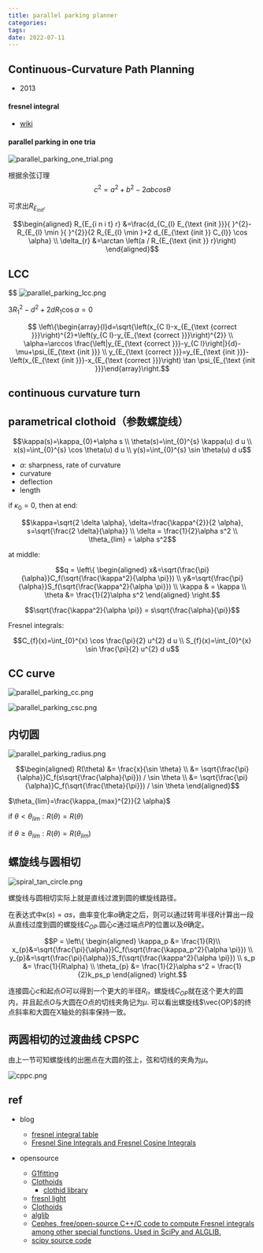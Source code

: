 ```yaml
---
title: parallel parking planner
categories: 
tags: 
date: 2022-07-11
---
```


## Continuous-Curvature Path Planning

- 2013

#### fresnel integral

- [wiki](https://en.wikipedia.org/wiki/Fresnel_integral)


#### parallel parking in one tria


![parallel_parking_one_trial.png](https://cdn.jsdelivr.net/gh/YeeKal/img_land/blog/notes_img_backup/autopilot/imgs/parallel_parking_one_trial.png)

根据余弦订理$$c^2 = a^2 + b^2 -2abcos\theta$$

可求出$R_{E_{init^r}}$

$$\begin{aligned} R_{E_{i n i t} r} &=\frac{d_{C_{l} E_{\text {init }}}{ }^{2}-R_{E_{l} \min }{ }^{2}}{2 R_{E_{l} \min }+2 d_{E_{\text {init }} C_{l}} \cos \alpha} \\ \delta_{r} &=\arctan \left(a / R_{E_{\text {init }} r}\right) \end{aligned}$$

## LCC
$$
![parallel_parking_lcc.png](https://cdn.jsdelivr.net/gh/YeeKal/img_land/blog/notes_img_backup/autopilot/imgs/parallel_parking_lcc.png)

$3 R_{1}^{2}-d^{2}+2 d R_{1} \cos \alpha=0$

$$
\left\{\begin{array}{l}d=\sqrt{\left(x_{C l}-x_{E_{\text {correct }}}\right)^{2}+\left(y_{C l}-y_{E_{\text {correct }}}\right)^{2}} \\ \alpha=\arccos \frac{\left|y_{E_{\text {correct }}}-y_{C l}\right|}{d}-\mu+\psi_{E_{\text {init }}} \\ y_{E_{\text {correct }}}=y_{E_{\text {init }}}-\left(x_{E_{\text {init }}}-x_{E_{\text {correct }}}\right) \tan \psi_{E_{\text {init }}}\end{array}\right.$$

## continuous curvature turn

## parametrical clothoid（参数螺旋线）

$$\kappa(s)=\kappa_{0}+\alpha s \\
\theta(s)=\int_{0}^{s} \kappa(u) d u \\
x(s)=\int_{0}^{s} \cos \theta(u) d u \\
y(s)=\int_{0}^{s} \sin \theta(u) d u$$

- $\alpha$: sharpness, rate of curvature
- curvature
- deflection
- length

if $\kappa_0 = 0$, then at end:

$$\kappa=\sqrt{2 \delta \alpha}, \delta=\frac{\kappa^{2}}{2 \alpha}, s=\sqrt{\frac{2 \delta}{\alpha}} \\
\delta = \frac{1}{2}\alpha s^2  \\
\theta_{lim} = \alpha s^2$$

at middle:

$$q = \left\{
    \begin{aligned} x&=\sqrt{\frac{\pi}{\alpha}}C_f(\sqrt{\frac{\kappa^2}{\alpha \pi}}) \\
    y&=\sqrt{\frac{\pi}{\alpha}}S_f(\sqrt{\frac{\kappa^2}{\alpha \pi}}) \\
    \kappa & = \kappa \\
    \theta &= \frac{1}{2}\alpha s^2
    \end{aligned}
\right.$$

$$\sqrt{\frac{\kappa^2}{\alpha \pi}} = s\sqrt{\frac{\alpha}{\pi}}$$


Fresnel integrals:

$$C_{f}(x)=\int_{0}^{x} \cos \frac{\pi}{2} u^{2} d u \\
S_{f}(x)=\int_{0}^{x} \sin \frac{\pi}{2} u^{2} d u$$

## CC curve

![parallel_parking_cc.png](https://cdn.jsdelivr.net/gh/YeeKal/img_land/blog/notes_img_backup/autopilot/imgs/parallel_parking_cc.png)

![parallel_parking_csc.png](https://cdn.jsdelivr.net/gh/YeeKal/img_land/blog/notes_img_backup/autopilot/imgs/parallel_parking_csc.png)


## 内切圆

![parallel_parking_radius.png](https://cdn.jsdelivr.net/gh/YeeKal/img_land/blog/notes_img_backup/autopilot/imgs/parallel_parking_radius.png)

$$\begin{aligned}
R(\theta) &= \frac{x}{\sin \theta}   \\
  &= \sqrt{\frac{\pi}{\alpha}}C_f(s\sqrt{\frac{\alpha}{\pi}}) / \sin \theta \\
  &= \sqrt{\frac{\pi}{\alpha}}C_f(\sqrt{\frac{\theta}{\pi}}) / \sin \theta
\end{aligned}$$

$\theta_{lim}=\frac{\kappa_{max}^{2}}{2 \alpha}$

if $\theta <\theta_{lim}: R(\theta)=R(\theta)$

if $\theta \geq\theta_{lim}: R(\theta)=R(\theta_{lim})$

## 螺旋线与圆相切


![spiral_tan_circle.png](https://cdn.jsdelivr.net/gh/YeeKal/img_land/blog/notes_img_backup/autopilot/imgs/spiral_tan_circle.png)

螺旋线与圆相切实际上就是直线过渡到圆的螺旋线路径。

在表达式中$\kappa(s)=\alpha s$，曲率变化率$\alpha$确定之后，则可以通过转弯半径$R$计算出一段从直线过度到圆的螺旋线$C_{OP}$.圆心$c$通过端点$P$的位置以及$\theta$确定。

$$P = \left\{
    \begin{aligned} \kappa_p &= \frac{1}{R}\\
     x_{p}&=\sqrt{\frac{\pi}{\alpha}}C_f(\sqrt{\frac{\kappa_p^2}{\alpha \pi}}) \\
    y_{p}&=\sqrt{\frac{\pi}{\alpha}}S_f(\sqrt{\frac{\kappa^2}{\alpha \pi}}) \\
    s_p &= \frac{1}{R\alpha} \\
    \theta_{p} &= \frac{1}{2}\alpha s^2 = \frac{1}{2}k_ps_p
    \end{aligned}
\right.$$

连接圆心$c$和起点$O$可以得到一个更大的半径$R_l$，螺旋线$C_{OP}$就在这个更大的圆内，并且起点$O$与大圆在$O$点的切线夹角记为$\mu$. 可以看出螺旋线$\vec{OP}$的终点斜率和大圆在X轴处的斜率保持一致。



## 两圆相切的过渡曲线 CPSPC

由上一节可知螺旋线的出圈点在大圆的弦上，弦和切线的夹角为$\mu$。

![cppc.png](https://cdn.jsdelivr.net/gh/YeeKal/img_land/blog/notes_img_backup/autopilot/imgs/cppc.png)






## ref

- blog
    - [fresnel integral table](https://keisan.casio.com/exec/system/1180573479)
    - [Fresnel Sine Integrals and Fresnel Cosine Integrals](http://www.mymathlib.com/functions/fresnel_sin_cos_integrals.html)

- opensource
    - [G1fitting](https://github.com/ebertolazzi/G1fitting)
    - [Clothoids](https://github.com/ebertolazzi/Clothoids)
        - [clothid library](https://ebertolazzi.github.io/Clothoids/api-cpp/class_a00147.html#exhale-class-a00147)
    - [fresnl light](https://github.com/scottransom/presto/blob/master/src/fresnl.c)
    - [Clothoids](https://github.com/ebertolazzi/Clothoids/blob/master/src/Fresnel.cc)
    - [alglib](https://www.alglib.net/specialfunctions/fresnelintegral.php)
    - [Cephes, free/open-source C++/C code to compute Fresnel integrals among other special functions. Used in SciPy and ALGLIB.](https://www.netlib.org/cephes/)
    - [scipy source code](https://github.com/scipy/scipy/blob/main/scipy/special/cephes/fresnl.c)

